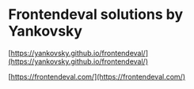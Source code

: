 # Frontendeval solutions by Yankovsky

[https://yankovsky.github.io/frontendeval/](https://yankovsky.github.io/frontendeval/)


[https://frontendeval.com/](https://frontendeval.com/)
